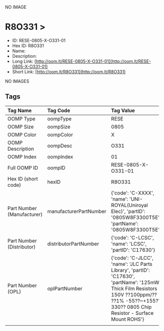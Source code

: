 


  
NO IMAGE  
# R8O331 > 

- ID: RESE-0805-X-O331-01
- Hex ID: R8O331
- Name: 
- Description: 
- Long Link: [http://oom.lt/RESE-0805-X-O331-01](http://oom.lt/RESE-0805-X-O331-01)
- Short Link: [http://oom.lt/R8O331](http://oom.lt/R8O331)
  
NO IMAGES  
## Tags
  

|Tag Name|Tag Code|Tag Value|
| :--- | :--- | :--- |
|OOMP Type|oompType|RESE|
|OOMP Size|oompSize|0805|
|OOMP Color|oompColor|X|
|OOMP Description|oompDesc|O331|
|OOMP Index|oompIndex|01|
|Full OOMP ID|oompID|RESE-0805-X-O331-01|
|Hex ID (short code)|hexID|R8O331|
|Part Number (Manufacturer)|manufacturerPartNumber|{'code': 'C-XXXX', 'name': 'UNI-ROYAL(Uniroyal Elec)', 'partID': '0805W8F3300T5E', 'partName': '0805W8F3300T5E'}|
|Part Number (Distributor)|distributorPartNumber|{'code': 'C-LCSC', 'name': 'LCSC', 'partID': 'C17630'}|
|Part Number (OPL)|oplPartNumber|{'code': 'C-JLCC', 'name': 'JLC Parts Library', 'partID': 'C17630', 'partName': '125mW Thick Film Resistors 150V ??100ppm/?? ??1% -55??~+155?? 330?? 0805  Chip Resistor - Surface Mount ROHS'}|
||||
